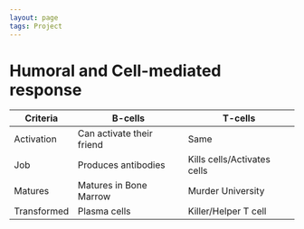 ```yaml
---
layout: page
tags: Project 
---
```


# Humoral and Cell-mediated response

| Criteria | B-cells | T-cells |
| --- | --- | --- |
| Activation | Can activate their friend | Same |
| Job | Produces antibodies | Kills cells/Activates cells |
| Matures | Matures in Bone Marrow | Murder University |
| Transformed | Plasma cells | Killer/Helper T cell